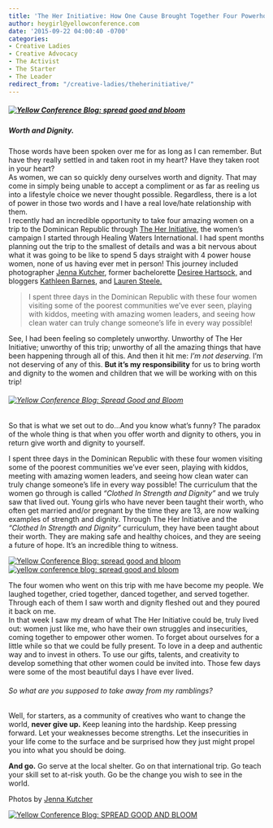 ```yaml
---
title: 'The Her Initiative: How One Cause Brought Together Four Powerhouse Creatives'
author: heygirl@yellowconference.com
date: '2015-09-22 04:00:40 -0700'
categories:
- Creative Ladies
- Creative Advocacy
- The Activist
- The Starter
- The Leader
redirect_from: "/creative-ladies/theherinitiative/"
---
```


##### [![Yellow Conference Blog: spread good and bloom](https://s3.amazonaws.com/yellow-files/blog/2015/09/herinitiative1.jpg)](https://s3.amazonaws.com/yellow-files/blog/2015/09/herinitiative1.jpg)

##### Worth and Dignity.

Those words have been spoken over me for as long as I can remember. But have they really settled in and taken root in my heart? Have they taken root in your heart?  
As women, we can so quickly deny ourselves worth and dignity. That may come in simply being unable to accept a compliment or as far as reeling us into a lifestyle choice we never thought possible. Regardless, there is a lot of power in those two words and I have a real love/hate relationship with them.  
I recently had an incredible opportunity to take four amazing women on a trip to the Dominican Republic through [The Her Initiative,](http://theherinitiative.org/) the women’s campaign I started through Healing Waters International. I had spent months planning out the trip to the smallest of details and was a bit nervous about what it was going to be like to spend 5 days straight with 4 power house women, none of us having ever met in person! This journey included photographer [Jenna Kutcher,](http://photosbyjennaleigh.com/) former bachelorette [Desiree Hartsock,](http://www.desireehartsock.com/) and bloggers [Kathleen Barnes](http://carriebradshawlied.com/about), and [Lauren Steele.](http://sunshadesandsnowflakes.blogspot.com/)

> I spent three days in the Dominican Republic with these four women visiting some of the poorest communities we’ve ever seen, playing with kiddos, meeting with amazing women leaders, and seeing how clean water can truly change someone’s life in every way possible!

See, I had been feeling so completely unworthy. Unworthy of The Her Initiative; unworthy of this trip; unworthy of all the amazing things that have been happening through all of this. And then it hit me: _I’m not deserving._ I’m not deserving of any of this. **But it’s my responsibility** for us to bring worth and dignity to the women and children that we will be working with on this trip!

###### [![Yellow Conference Blog: Spread Good and Bloom](https://s3.amazonaws.com/yellow-files/blog/2015/09/herinitiative.jpg)](https://s3.amazonaws.com/yellow-files/blog/2015/09/herinitiative.jpg)  
So that is what we set out to do...And you know what’s funny? The paradox of the whole thing is that when you offer worth and dignity to others, you in return give worth and dignity to yourself.

I spent three days in the Dominican Republic with these four women visiting some of the poorest communities we’ve ever seen, playing with kiddos, meeting with amazing women leaders, and seeing how clean water can truly change someone’s life in every way possible! The curriculum that the women go through is called _“Clothed In Strength and Dignity”_ and we truly saw that lived out. Young girls who have never been taught their worth, who often get married and/or pregnant by the time they are 13, are now walking examples of strength and dignity. Through The Her Initiative and the _“Clothed In Strength and Dignity”_ curriculum, they have been taught about their worth. They are making safe and healthy choices, and they are seeing a future of hope. It’s an incredible thing to witness.

[![Yellow Conference Blog: spread good and bloom](https://s3.amazonaws.com/yellow-files/blog/2015/09/tuesdaypost.jpg)](https://s3.amazonaws.com/yellow-files/blog/2015/09/tuesdaypost.jpg)[![yellow conference blog: spread good and bloom](https://s3.amazonaws.com/yellow-files/blog/2015/09/HealingWaters-43.jpg)](https://s3.amazonaws.com/yellow-files/blog/2015/09/HealingWaters-43.jpg)

The four women who went on this trip with me have become my people. We laughed together, cried together, danced together, and served together. Through each of them I saw worth and dignity fleshed out and they poured it back on me.  
In that week I saw my dream of what The Her Initiative could be, truly lived out: women just like me, who have their own struggles and insecurities, coming together to empower other women. To forget about ourselves for a little while so that we could be fully present. To love in a deep and authentic way and to invest in others. To use our gifts, talents, and creativity to develop something that other women could be invited into. Those few days were some of the most beautiful days I have ever lived.

###### So what are you supposed to take away from my ramblings?

Well, for starters, as a community of creatives who want to change the world, **never give up.** Keep leaning into the hardship. Keep pressing forward. Let your weaknesses become strengths. Let the insecurities in your life come to the surface and be surprised how they just might propel you into what you should be doing.

**And go.** Go serve at the local shelter. Go on that international trip. Go teach your skill set to at-risk youth. Go be the change you wish to see in the world.

Photos by [Jenna Kutcher](http://photosbyjennaleigh.com/)

[![Yellow Conference Blog: SPREAD GOOD AND BLOOM](https://s3.amazonaws.com/yellow-files/blog/2015/09/GUEST_Author_Template-3.jpg)](http://theherinitiative.org/)
